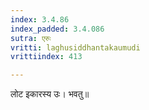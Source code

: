 ```yaml
---
index: 3.4.86
index_padded: 3.4.086
sutra: एरुः
vritti: laghusiddhantakaumudi
vrittiindex: 413

---
```

लोट इकारस्य उः। भवतु॥